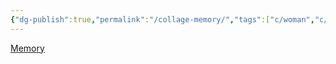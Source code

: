 ```yaml
---
{"dg-publish":true,"permalink":"/collage-memory/","tags":["c/woman","c/purple","c/blue","c/fragment","c/falling-to-pieces"],"created":"2024-01-03T09:50:19.952-05:00","updated":"2024-01-03T09:51:12.276-05:00"}
---
```



[Memory](https://www.instagram.com/p/CGihtvTBE5h/)
